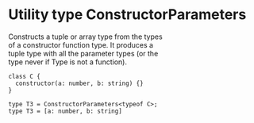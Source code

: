 # Utility type ConstructorParameters<Type>  

Constructs a tuple or array type from the types  
of a constructor function type. It produces a  
tuple type with all the parameter types (or the  
type never if Type is not a function).  
```
class C {
  constructor(a: number, b: string) {}
}

type T3 = ConstructorParameters<typeof C>;  
type T3 = [a: number, b: string]
```
